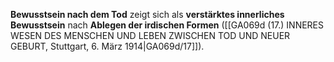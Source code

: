 
**Bewusstsein nach dem Tod** zeigt sich als **verstärktes innerliches Bewusstsein** nach **Ablegen der irdischen Formen** ([[GA069d (17.) INNERES WESEN DES MENSCHEN UND LEBEN ZWISCHEN TOD UND NEUER GEBURT, Stuttgart, 6. März 1914|GA069d/17]]).
